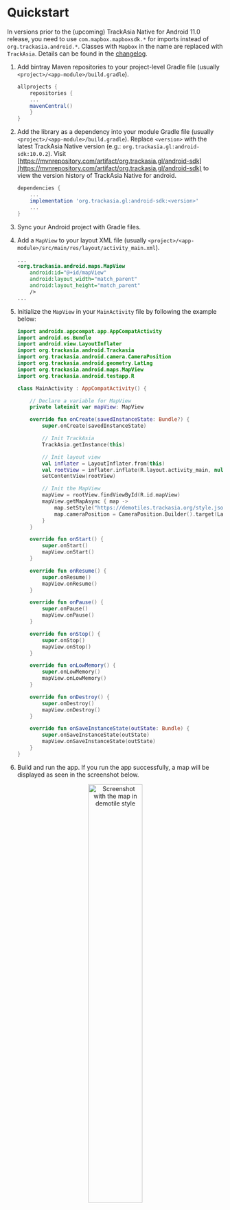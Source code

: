 # Quickstart

<div class="warning">

In versions prior to the (upcoming) TrackAsia Native for Android 11.0 release, you need to use `com.mapbox.mapboxsdk.*` for imports instead of `org.trackasia.android.*`. Classes with `Mapbox` in the name are replaced with `TrackAsia`. Details can be found in the [changelog](https://github.com/track-asia/trackasia-native/blob/main/platform/android/CHANGELOG.md).

</div>

1. Add bintray Maven repositories to your project-level Gradle file (usually `<project>/<app-module>/build.gradle`).

    ```gradle
    allprojects {
        repositories {
        ...
        mavenCentral()
        }
    }
    ```

2. Add the library as a dependency into your module Gradle file (usually `<project>/<app-module>/build.gradle`). Replace `<version>` with the latest TrackAsia Native version (e.g.: `org.trackasia.gl:android-sdk:10.0.2`). Visit [https://mvnrepository.com/artifact/org.trackasia.gl/android-sdk](https://mvnrepository.com/artifact/org.trackasia.gl/android-sdk) to view the version history of TrackAsia Native for android. 

    ```gradle
    dependencies {
        ...
        implementation 'org.trackasia.gl:android-sdk:<version>'
        ...
    }
    ```

3. Sync your Android project with Gradle files.

4. Add a `MapView` to your layout XML file (usually `<project>/<app-module>/src/main/res/layout/activity_main.xml`).

    ```xml
    ...
    <org.trackasia.android.maps.MapView
        android:id="@+id/mapView"
        android:layout_width="match_parent"
        android:layout_height="match_parent"
        />
    ...
    ```

5. Initialize the `MapView` in your `MainActivity` file by following the example below:

    ```kotlin
    import androidx.appcompat.app.AppCompatActivity
    import android.os.Bundle
    import android.view.LayoutInflater
    import org.trackasia.android.Trackasia
    import org.trackasia.android.camera.CameraPosition
    import org.trackasia.android.geometry.LatLng
    import org.trackasia.android.maps.MapView
    import org.trackasia.android.testapp.R

    class MainActivity : AppCompatActivity() {

        // Declare a variable for MapView
        private lateinit var mapView: MapView

        override fun onCreate(savedInstanceState: Bundle?) {
            super.onCreate(savedInstanceState)

            // Init TrackAsia
            TrackAsia.getInstance(this)

            // Init layout view
            val inflater = LayoutInflater.from(this)
            val rootView = inflater.inflate(R.layout.activity_main, null)
            setContentView(rootView)

            // Init the MapView
            mapView = rootView.findViewById(R.id.mapView)
            mapView.getMapAsync { map ->
                map.setStyle("https://demotiles.trackasia.org/style.json")
                map.cameraPosition = CameraPosition.Builder().target(LatLng(0.0,0.0)).zoom(1.0).build()
            }
        }

        override fun onStart() {
            super.onStart()
            mapView.onStart()
        }

        override fun onResume() {
            super.onResume()
            mapView.onResume()
        }

        override fun onPause() {
            super.onPause()
            mapView.onPause()
        }

        override fun onStop() {
            super.onStop()
            mapView.onStop()
        }

        override fun onLowMemory() {
            super.onLowMemory()
            mapView.onLowMemory()
        }

        override fun onDestroy() {
            super.onDestroy()
            mapView.onDestroy()
        }

        override fun onSaveInstanceState(outState: Bundle) {
            super.onSaveInstanceState(outState)
            mapView.onSaveInstanceState(outState)
        }
    }
    ```

6. Build and run the app. If you run the app successfully, a map will be displayed as seen in the screenshot below.
<div style="text-align: center;">
<img src="https://user-images.githubusercontent.com/32692818/228113379-475e86f5-e3fa-4a36-8b4b-1fcba0f1eb3b.png" alt="Screenshot with the map in demotile style" width="50%" height="50%">
</div>
